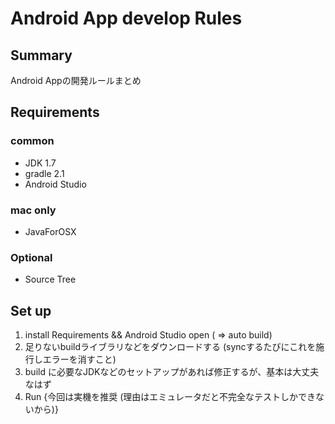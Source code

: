 # Android App develop Rules

## Summary
Android Appの開発ルールまとめ

## Requirements

### common
* JDK 1.7
* gradle 2.1
* Android Studio

### mac only
* JavaForOSX

### Optional
* Source Tree

## Set up
1. install Requirements && Android Studio open ( => auto build)
2. 足りないbuildライブラリなどをダウンロードする (syncするたびにこれを施行しエラーを消すこと)
3. build に必要なJDKなどのセットアップがあれば修正するが、基本は大丈夫なはず
4. Run {今回は実機を推奨 (理由はエミュレータだと不完全なテストしかできないから)}
